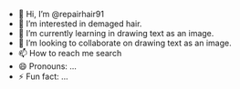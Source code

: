 - 👋 Hi, I’m @repairhair91
- 👀 I’m interested in demaged hair.
- 🌱 I’m currently learning  in drawing text as an image.
- 💞️ I’m looking to collaborate on drawing text as an image.
- 📫 How to reach me search
- 😄 Pronouns: ...
- ⚡ Fun fact: ...

<!---
repairhair91/repairhair91 is a ✨ special ✨ repository because its `README.md` (this file) appears on your GitHub profile.
You can click the Preview link to take a look at your changes.
--->
